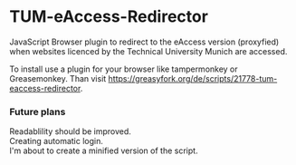 # TUM-eAccess-Redirector
JavaScript Browser plugin to redirect to the eAccess version (proxyfied) when websites licenced by the Technical University Munich are accessed.

To install use a plugin for your browser like tampermonkey or Greasemonkey. Than visit https://greasyfork.org/de/scripts/21778-tum-eaccess-redirector.

### Future plans
Readablility should be improved. <br>
Creating automatic login. <br>
I'm about to create a minified version of the script.


